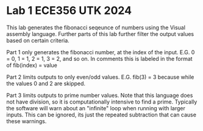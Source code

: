 # Lab 1 ECE356 UTK 2024

This lab generates the fibonacci seqeunce of numbers using the Visual assembly language. Further parts of this lab further filter the output values based on certain criteria. 

Part 1 only generates the fibonacci number, at the index of the input. E.G. 0 = 0, 1 = 1, 2 = 1, 3 = 2, and so on. In comments this is labeled in the format of fib(index) = value

Part 2 limits outputs to only even/odd values. E.G. fib(3) = 3 because while the values 0 and 2 are skipped.  

Part 3 limits outputs to prime number values. Note that this language does not have division, so it is computationally intensive to find a prime. Typically the software will warn about an "infinite" loop when running with larger inputs. This can be ignored, its just the repeated subtraction that can cause these warnings. 
